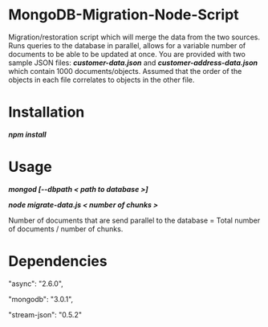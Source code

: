 # MongoDB-Migration-Node-Script

Migration/restoration script which will merge the data from the two sources.  
Runs queries to the database in parallel, allows for a variable number of documents to be able to be updated at once.
You are provided with two sample JSON files: <strong><i>customer-data.json</i></strong> and <strong><i>customer-address-data.json</i></strong> which contain 1000 documents/objects. 
Assumed that the order of the objects in each file correlates to objects in the other file.

# Installation

<strong><i>npm install</i></strong>

# Usage

<p><strong><i>mongod [--dbpath < path to database >] </i></strong></p>
<p><strong><i>node migrate-data.js < number of chunks ></i></strong></p>

Number of documents that are send parallel to the database = Total number of documents / number of chunks.

# Dependencies

<p>"async": "2.6.0",</p>
<p>"mongodb": "3.0.1",</p>
<p>"stream-json": "0.5.2"</p>
